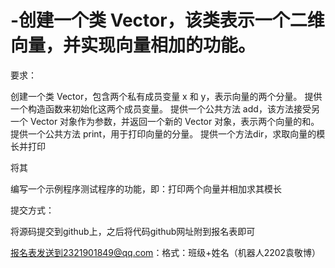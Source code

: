 # -创建一个类 Vector，该类表示一个二维向量，并实现向量相加的功能。

要求：

创建一个类 Vector，包含两个私有成员变量 x 和 y，表示向量的两个分量。
提供一个构造函数来初始化这两个成员变量。
提供一个公共方法 add，该方法接受另一个 Vector 对象作为参数，并返回一个新的 Vector 对象，表示两个向量的和。
提供一个公共方法 print，用于打印向量的分量。
提供一个方法dir，求取向量的模长并打印

将其

编写一个示例程序测试程序的功能，即：打印两个向量并相加求其模长

提交方式：

将源码提交到github上，之后将代码github网址附到报名表即可

报名表发送到2321901849@qq.com：格式：班级+姓名（机器人2202袁敬博）

